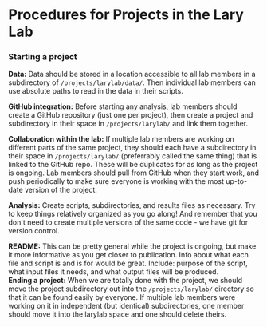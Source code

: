 # Procedures for Projects in the Lary Lab  
    
### Starting a project  
    
**Data:** Data should be stored in a location accessible to all lab members in a subdirectory of `/projects/larylab/data/`. Then individual lab members can use absolute paths to read in the data in their scripts.  
  
**GitHub integration:** Before starting any analysis, lab members should create a GitHub repository (just one per project), then create a project and subdirectory in their space in `/projects/larylab/` and link them together.  
    
**Collaboration within the lab:** If multiple lab members are working on different parts of the same project, they should each have a subdirectory in their space in `/projects/larylab/` (preferrably called the same thing) that is linked to the GitHub repo. These will be duplicates for as long as the project is ongoing. Lab members should pull from GitHub when they start work, and push periodically to make sure everyone is working with the most up-to-date version of the project.  
    
**Analysis:** Create scripts, subdirectories, and results files as necessary. Try to keep things relatively organized as you go along! And remember that you don't need to create multiple versions of the same code - we have git for version control.  
    
**README:** This can be pretty general while the project is ongoing, but make it more informative as you get closer to publication. Info about what each file and script is and is for would be great. Include: purpose of the script, what input files it needs, and what output files will be produced.      
**Ending a project:** When we are totally done with the project, we should move the project subdirectory out into the `/projects/larylab/` directory so that it can be found easily by everyone. If multiple lab members were working on it in independent (but identical) subdirectories, one member should move it into the larylab space and one should delete theirs.  
